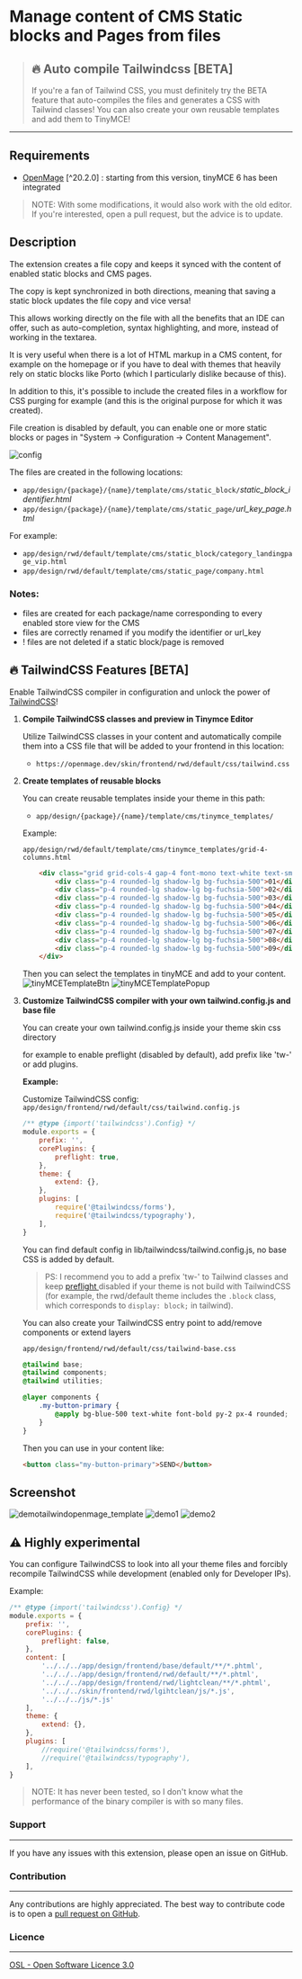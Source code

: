 # Manage content of CMS Static blocks and Pages from files
> ## 🔥 Auto compile Tailwindcss [BETA]
> If you're a fan of Tailwind CSS, you must definitely try the BETA feature that auto-compiles the files and generates a CSS with Tailwind classes!
> You can also create your own reusable templates and add them to TinyMCE!

---

## Requirements
- [OpenMage](https://github.com/OpenMage/magento-lts) [^20.2.0] : starting from this version, tinyMCE 6 has been integrated

> NOTE: With some modifications, it would also work with the old editor. If you're interested, open a pull request, but the advice is to update.

## Description

The extension creates a file copy and keeps it synced with the content of enabled static blocks and CMS pages.

The copy is kept synchronized in both directions, meaning that saving a static block updates the file copy and vice versa! 

This allows working directly on the file with all the benefits that an IDE can offer, such as auto-completion, syntax highlighting, and more, instead of working in the textarea.

It is very useful when there is a lot of HTML markup in a CMS content, for example on the homepage or if you have to deal with themes that heavily rely on static blocks like Porto (which I particularly dislike because of this).

In addition to this, it's possible to include the created files in a workflow for CSS purging for example (and this is the original purpose for which it was created).

File creation is disabled by default, you can enable one or more static blocks or pages in "System -> Configuration -> Content Management".

![config](https://github.com/magemega/openmage-mm_cmscontentfilemode/assets/5071467/503d5d3e-46eb-4868-8fff-815e996bbeab)



The files are created in the following locations:
- `app/design/{package}/{name}/template/cms/static_block/`_static_block_identifier.html_
- `app/design/{package}/{name}/template/cms/static_page/`_url_key_page.html_

For example:
- `app/design/rwd/default/template/cms/static_block/category_landingpage_vip.html`
- `app/design/rwd/default/template/cms/static_page/company.html`

### Notes:
- files are created for each package/name corresponding to every enabled store view for the CMS
- files are correctly renamed if you modify the identifier or url_key
- ! files are not deleted if a static block/page is removed 

## 🔥 TailwindCSS Features [BETA]

Enable TailwindCSS compiler in configuration and unlock the power of [TailwindCSS](https://tailwindcss.com/docs/utility-first)!

1. **Compile TailwindCSS classes and preview in Tinymce Editor**
    
    Utilize TailwindCSS classes in your content and automatically compile them into a CSS file that will be added to your frontend in this location:

    - `https://openmage.dev/skin/frontend/rwd/default/css/tailwind.css`

2. **Create templates of reusable blocks**
    
    You can create reusable templates inside your theme in this path:
    
    - `app/design/{package}/{name}/template/cms/tinymce_templates/`

    Example:
    
    `app/design/rwd/default/template/cms/tinymce_templates/grid-4-columns.html`
    ```html
        <div class="grid grid-cols-4 gap-4 font-mono text-white text-sm text-center font-bold leading-6 bg-stripes-fuchsia rounded-lg mt-12 mb-12">
            <div class="p-4 rounded-lg shadow-lg bg-fuchsia-500">01</div>
            <div class="p-4 rounded-lg shadow-lg bg-fuchsia-500">02</div>
            <div class="p-4 rounded-lg shadow-lg bg-fuchsia-500">03</div>
            <div class="p-4 rounded-lg shadow-lg bg-fuchsia-500">04</div>
            <div class="p-4 rounded-lg shadow-lg bg-fuchsia-500">05</div>
            <div class="p-4 rounded-lg shadow-lg bg-fuchsia-500">06</div>
            <div class="p-4 rounded-lg shadow-lg bg-fuchsia-500">07</div>
            <div class="p-4 rounded-lg shadow-lg bg-fuchsia-500">08</div>
            <div class="p-4 rounded-lg shadow-lg bg-fuchsia-500">09</div>
        </div>
    ```
    
    Then you can select the templates in tinyMCE and add to your content.
    ![tinyMCETemplateBtn](https://github.com/magemega/openmage-mm_cmscontentfilemode/assets/5071467/93918c71-0587-4671-b753-6e766141b6ff)
    ![tinyMCETemplatePopup](https://github.com/magemega/openmage-mm_cmscontentfilemode/assets/5071467/457868c7-1660-42be-b951-0b6b35b916a8)



4. **Customize TailwindCSS compiler with your own tailwind.config.js and base file**

    You can create your own tailwind.config.js inside your theme skin css directory

    for example to enable preflight (disabled by default), add prefix like 'tw-' or add plugins.

    **Example:**

    Customize TailwindCSS config:
    `app/design/frontend/rwd/default/css/tailwind.config.js`
    ```js
    /** @type {import('tailwindcss').Config} */
    module.exports = {
        prefix: '',
        corePlugins: {
            preflight: true,
        },
        theme: {
            extend: {},
        },
        plugins: [
            require('@tailwindcss/forms'),
            require('@tailwindcss/typography'),
        ],
    }
    ```
    You can find default config in lib/tailwindcss/tailwind.config.js, no base CSS is added by default.

    > PS: I recommend you to add a prefix 'tw-' to Tailwind classes and keep [preflight ](https://tailwindcss.com/docs/preflight) disabled if your theme is not build with TailwindCSS (for example, the rwd/default theme includes the `.block` class, which corresponds to `display: block;` in tailwind).


    You can also create your TailwindCSS entry point to add/remove components or extend layers

    `app/design/frontend/rwd/default/css/tailwind-base.css`
    ```css
    @tailwind base;
    @tailwind components;
    @tailwind utilities;

    @layer components {
        .my-button-primary {
            @apply bg-blue-500 text-white font-bold py-2 px-4 rounded;
        }
    }
    ```
    Then you can use in your content like:
    ```html
    <button class="my-button-primary">SEND</button>
    ```

Screenshot
----------
![demotailwindopenmage_template](https://github.com/OpenMage/magento-lts/assets/5071467/21998211-872f-4809-89a6-f71e093f5faa)
![demo1](https://github.com/magemega/openmage-mm_cmscontentfilemode/assets/5071467/6b23373f-db11-482a-b5c3-6c188b828324)
![demo2](https://github.com/magemega/openmage-mm_cmscontentfilemode/assets/5071467/dd2a3817-f183-4f24-a9cb-4640bdfefd9c)



## ⚠️ Highly experimental

You can configure TailwindCSS to look into all your theme files and forcibly recompile TailwindCSS while development (enabled only for Developer IPs).

Example:
```js
/** @type {import('tailwindcss').Config} */
module.exports = {
    prefix: '',
    corePlugins: {
        preflight: false,
    },
    content: [
        '../../../app/design/frontend/base/default/**/*.phtml',
        '../../../app/design/frontend/rwd/default/**/*.phtml',
        '../../../app/design/frontend/rwd/lightclean/**/*.phtml',
        '../../../skin/frontend/rwd/lgihtclean/js/*.js',
        '../../../js/*.js'
    ],
    theme: {
        extend: {},
    },
    plugins: [
        //require('@tailwindcss/forms'),
        //require('@tailwindcss/typography'),
    ],
}
```
> NOTE: It has never been tested, so I don't know what the performance of the binary compiler is with so many files.

### Support
-------
If you have any issues with this extension, please open an issue on GitHub.

### Contribution
------------
Any contributions are highly appreciated. The best way to contribute code is to open a
[pull request on GitHub](https://help.github.com/articles/using-pull-requests).

### Licence
-------
[OSL - Open Software Licence 3.0](http://opensource.org/licenses/osl-3.0.php)
